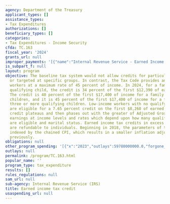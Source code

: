 ```yaml
---
agency: Department of the Treasury
applicant_types: []
assistance_types:
- Tax Expenditures
authorizations: []
beneficiary_types: []
categories:
- Tax Expenditures - Income Security
cfda: TC.163
fiscal_year: '2024'
grants_url: null
improper_payments: '[{"name":"Internal Revenue Service - Earned Income Tax Credit","outlays":58436980000.0,"improper_payments":15941610000.0,"insufficient_payment":0.0,"high_priority":true,"related_programs":[]}]'
is_subpart_f: null
layout: program
objective: The baseline tax system would not allow credits for particular activities
  or targeted at specific groups. In contrast, the Tax Code provides an EITC to low-income
  workers at a maximum rate of 45 percent of income. In 2024, for a family with one
  qualifying child, the credit is 34 percent of the first $12,390 of earned income.
  The credit is 40 percent of the first $17,400 of income for a family with two qualifying
  children, and it is 45 percent of the first $17,400 of income for a family with
  three or more qualifying children. Low-income workers with no qualifying children
  are eligible for a 7.65 percent credit on the first $8,260 of earned income. The
  credit plateaus and then phases out with the greater of Adjusted Gross Income or
  earnings at income levels and rates which depend upon how many qualifying children
  are eligible and marital status. Earned income tax credits in excess of tax liabilities
  are refundable to individuals. Beginning in 2018, the parameters of the EITC are
  indexed by the chained CPI, which results in a smaller inflation adjustment than
  previously.
obligations: null
other_program_spending: '[{"x":"2023","outlays":59780000000.0,"forgone_revenue":2700000000.0},{"x":"2024","outlays":63920000000.0,"forgone_revenue":3010000000.0},{"x":"2025","outlays":74080000000.0,"forgone_revenue":3310000000.0}]'
outlays: null
permalink: /program/TC.163.html
popular_name: ''
program_type: tax_expenditure
results: []
rules_regulations: null
sam_url: null
sub-agency: Internal Revenue Service (IRS)
title: Earned income tax credit
usaspending_url: null
---
```

